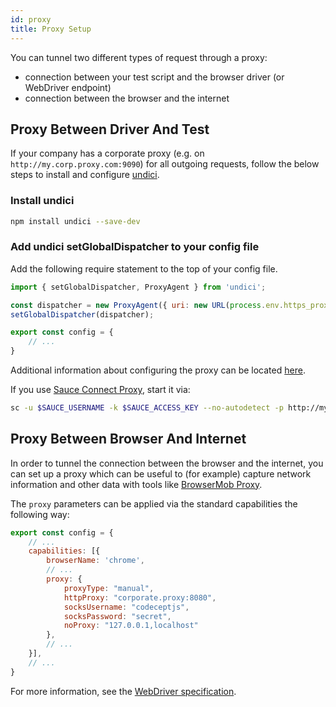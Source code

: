 ```yaml
---
id: proxy
title: Proxy Setup
---
```


You can tunnel two different types of request through a proxy:

- connection between your test script and the browser driver (or WebDriver endpoint)
- connection between the browser and the internet

## Proxy Between Driver And Test

If your company has a corporate proxy (e.g. on `http://my.corp.proxy.com:9090`) for all outgoing requests, follow the below steps to install and configure [undici](https://github.com/nodejs/undici).

### Install undici

```bash npm2yarn
npm install undici --save-dev
```

### Add undici setGlobalDispatcher to your config file

Add the following require statement to the top of your config file.

```js title="wdio.conf.js"
import { setGlobalDispatcher, ProxyAgent } from 'undici';

const dispatcher = new ProxyAgent({ uri: new URL(process.env.https_proxy).toString() });
setGlobalDispatcher(dispatcher);

export const config = {
    // ...
}
```

Additional information about configuring the proxy can be located [here](https://github.com/nodejs/undici/blob/main/docs/docs/api/ProxyAgent.md).

If you use [Sauce Connect Proxy](https://docs.saucelabs.com/secure-connections/sauce-connect-5), start it via:

```sh
sc -u $SAUCE_USERNAME -k $SAUCE_ACCESS_KEY --no-autodetect -p http://my.corp.proxy.com:9090
```

## Proxy Between Browser And Internet

In order to tunnel the connection between the browser and the internet, you can set up a proxy which can be useful to (for example) capture network information and other data with tools like [BrowserMob Proxy](https://github.com/lightbody/browsermob-proxy).

The `proxy` parameters can be applied via the standard capabilities the following way:

```js title="wdio.conf.js"
export const config = {
    // ...
    capabilities: [{
        browserName: 'chrome',
        // ...
        proxy: {
            proxyType: "manual",
            httpProxy: "corporate.proxy:8080",
            socksUsername: "codeceptjs",
            socksPassword: "secret",
            noProxy: "127.0.0.1,localhost"
        },
        // ...
    }],
    // ...
}
```

For more information, see the [WebDriver specification](https://w3c.github.io/webdriver/#proxy).
